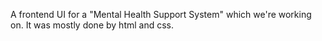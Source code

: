 A frontend UI for a "Mental Health Support System" which we're working on. It was mostly done by html and css. 

